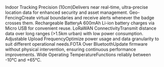 Indoor Tracking Precision (10cm)Delivers near real-time, ultra-precise location data for enhanced security and asset management.
Geo-FencingCreate virtual boundaries and receive alerts whenever the badge crosses them.
Rechargeable BatteryA 600mAh Li-ion battery charges via Micro USB for convenient reuse.
LoRaWAN ConnectivityTransmit distance data over long ranges (>1.5km urban) with low power consumption.
Adjustable Upload FrequencyOptimize power usage and data granularity to suit different operational needs.FOTA Over BluetoothUpdate firmware without physical intervention, ensuring continuous performance improvements.
Wide Operating TemperatureFunctions reliably between -10°C and +65°C.
